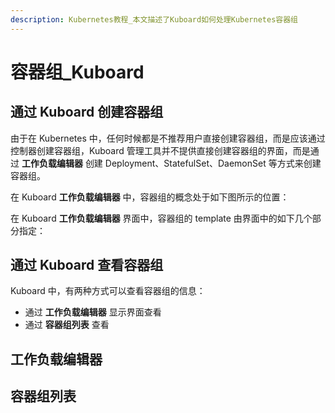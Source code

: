 ```yaml
---
description: Kubernetes教程_本文描述了Kuboard如何处理Kubernetes容器组
---
```


# 容器组_Kuboard

## 通过 Kuboard 创建容器组

由于在 Kubernetes 中，任何时候都是不推荐用户直接创建容器组，而是应该通过控制器创建容器组，Kuboard 管理工具并不提供直接创建容器组的界面，而是通过 **工作负载编辑器** 创建 Deployment、StatefulSet、DaemonSet 等方式来创建容器组。

在 Kuboard **工作负载编辑器** 中，容器组的概念处于如下图所示的位置：

在 Kuboard **工作负载编辑器** 界面中，容器组的 template 由界面中的如下几个部分指定：

## 通过 Kuboard 查看容器组

Kuboard 中，有两种方式可以查看容器组的信息：
* 通过 **工作负载编辑器** 显示界面查看
* 通过 **容器组列表** 查看

## 工作负载编辑器

## 容器组列表

